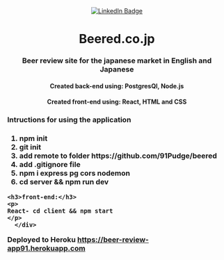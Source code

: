 
<div id="badges" align="center">
  <a href="https://www.linkedin.com/in/josh-h-34b566150/">
    <img src="https://img.shields.io/badge/LinkedIn-blue?style=for-the-badge&logo=linkedin&logoColor=white" alt="LinkedIn Badge"/>
  </a>



<h1>Beered.co.jp</h1>
                                                                                                                            

 <h3 align="center">Beer review site for the japanese market in English and Japanese</h3>

 <h4>Created back-end using: PostgresQl, Node.js</h4>
  <h4>Created front-end using: React, HTML and CSS</h4>
 
  <h3 align="left">Intructions for using the application<h3/>
  <div align="left">
  <ol>
   <li>npm init</li>
    <li>git init</li>  
    <li>add remote to folder https://github.com/91Pudge/beered</li>  
    <li>add .gitignore file</li> 
    <li>npm i express pg cors nodemon</li>
    <li>cd server && npm run dev</li> 
  </ol>
                                        


    <h3>front-end:</h3>
    <p>
    React- cd client && npm start
    </p>
      </div> 

Deployed to Heroku https://beer-review-app91.herokuapp.com
  </div>
